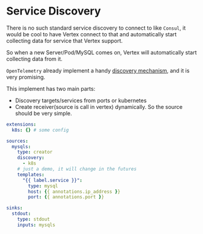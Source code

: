 
# Service Discovery
There is no such standard service discovery to connect to like `Consul`, it would
be cool to have Vertex connect to that and automatically start collecting data for
service that Vertex support.

So when a new Server/Pod/MySQL comes on, Vertex will automatically start collecting
data from it.

`OpenTelemetry` already implement a handy [discovery mechanism](https://github.com/open-telemetry/opentelemetry-collector-contrib/tree/main/receiver/receivercreator),
and it is very promising.

This implement has two main parts:
- Discovery targets/services from ports or kubernetes
- Create receiver(source is call in vertex) dynamically. So the source should be
  very simple.

```yaml
extensions:
  k8s: {} # some config

sources:
  mysqls:
    type: creator
    discovery: 
      - k8s
    # just a demo, it will change in the futures
    templates:
      "{{ label.service }}": 
        type: mysql
        host: {{ annotations.ip_address }}
        port: {{ annotations.port }}

sinks:
  stdout:
    type: stdout
    inputs: mysqls
```